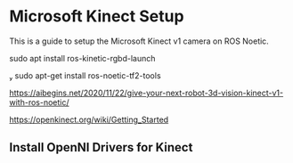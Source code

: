 # Microsoft Kinect Setup

This is a guide to setup the Microsoft Kinect v1 camera on ROS Noetic.

sudo apt install ros-kinetic-rgbd-launch

 sudo apt-get install ros-noetic-tf2-tools  

https://aibegins.net/2020/11/22/give-your-next-robot-3d-vision-kinect-v1-with-ros-noetic/

https://openkinect.org/wiki/Getting_Started

## Install OpenNI Drivers for Kinect

